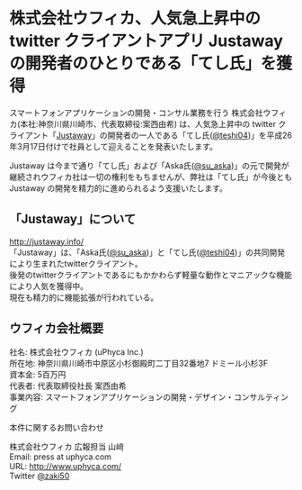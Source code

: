 # 株式会社ウフィカ、人気急上昇中の twitter クライアントアプリ Justaway の開発者のひとりである「てし氏」を獲得

スマートフォンアプリケーションの開発・コンサル業務を行う 株式会社ウフィカ(本社:神奈川県川崎市、代表取締役:案西由希) は、人気急上昇中の twitter クライアント「[Justaway](http://justaway.info/)」の開発者の一人である「てし氏([@teshi04](https://twitter.com/teshi04))」を平成26年3月17日付けで社員として迎えることを発表いたします。  

Justaway は今まで通り「てし氏」および「Aska氏([@su_aska](https://twitter.com/su_aska))」の元で開発が継続されウフィカ社は一切の権利をもちませんが、弊社は「てし氏」が今後とも Justaway の開発を精力的に進められるよう支援いたします。  

## 「Justaway」について
<http://justaway.info/>  
「Justaway」は、「Aska氏([@su_aska](https://twitter.com/su_aska))」と「てし氏([@teshi04](https://twitter.com/teshi04))」の共同開発により生まれたtwitterクライアント。  
後発のtwitterクライアントであるにもかかわらず軽量な動作とマニアックな機能により人気を獲得中。  
現在も精力的に機能拡張が行われている。  

## ウフィカ会社概要
社名: 株式会社ウフィカ (uPhyca Inc.)  
所在地: 神奈川県川崎市中原区小杉御殿町二丁目32番地7 ドミール小杉3F  
資本金: 5百万円  
代表者: 代表取締役社長 案西由希  
事業内容: スマートフォンアプリケーションの開発・デザイン・コンサルティング  

本件に関するお問い合わせ  

株式会社ウフィカ 広報担当 山﨑  
Email: press at uphyca.com  
URL: http://www.uphyca.com/  
Twitter [@zaki50](https://twitter.com/zaki50) 